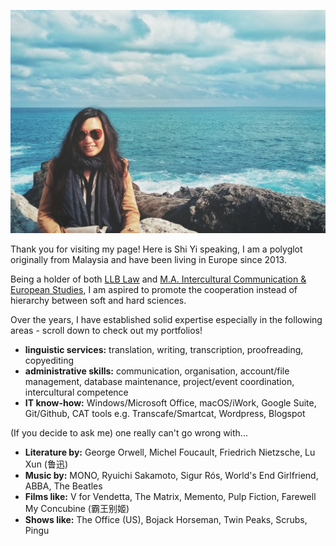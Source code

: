 ![](me.JPG)

Thank you for visiting my page! Here is Shi Yi speaking, I am a polyglot originally from Malaysia and have been living in Europe since 2013.

Being a holder of both [LLB Law](https://www.bristol.ac.uk/study/undergraduate/2022/law/llb-law/) and [M.A. Intercultural Communication & European Studies](https://www.hs-fulda.de/en/studies/departments/social-and-cultural-sciences/future-students/study-programmes/intercultural-communication-and-european-studies-ma), I am aspired to promote the cooperation instead of hierarchy between soft and hard sciences.

Over the years, I have established solid expertise especially in the following areas - scroll down to check out my portfolios!
- **linguistic services:** translation, writing, transcription, proofreading, copyediting
- **administrative skills:** communication, organisation, account/file management, database maintenance, project/event coordination, intercultural competence
- **IT know-how:** Windows/Microsoft Office, macOS/iWork, Google Suite, Git/Github, CAT tools e.g. Transcafe/Smartcat, Wordpress, Blogspot

(If you decide to ask me) one really can't go wrong with...
- **Literature by:** George Orwell, Michel Foucault, Friedrich Nietzsche, Lu Xun (鲁迅)
- **Music by:** MONO, Ryuichi Sakamoto, Sigur Rós, World's End Girlfriend, ABBA, The Beatles
- **Films like:** V for Vendetta, The Matrix, Memento, Pulp Fiction, Farewell My Concubine (霸王别姬)
- **Shows like:** The Office (US), Bojack Horseman, Twin Peaks, Scrubs, Pingu

